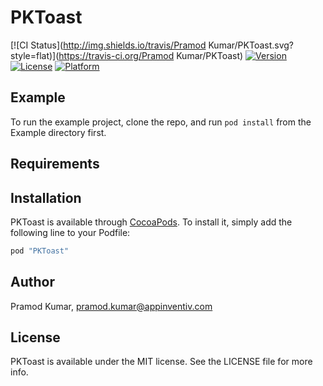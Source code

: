# PKToast

[![CI Status](http://img.shields.io/travis/Pramod Kumar/PKToast.svg?style=flat)](https://travis-ci.org/Pramod Kumar/PKToast)
[![Version](https://img.shields.io/cocoapods/v/PKToast.svg?style=flat)](http://cocoapods.org/pods/PKToast)
[![License](https://img.shields.io/cocoapods/l/PKToast.svg?style=flat)](http://cocoapods.org/pods/PKToast)
[![Platform](https://img.shields.io/cocoapods/p/PKToast.svg?style=flat)](http://cocoapods.org/pods/PKToast)

## Example

To run the example project, clone the repo, and run `pod install` from the Example directory first.

## Requirements

## Installation

PKToast is available through [CocoaPods](http://cocoapods.org). To install
it, simply add the following line to your Podfile:

```ruby
pod "PKToast"
```

## Author

Pramod Kumar, pramod.kumar@appinventiv.com

## License

PKToast is available under the MIT license. See the LICENSE file for more info.
